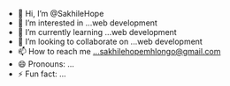 - 👋 Hi, I’m @SakhileHope
- 👀 I’m interested in ...web development
- 🌱 I’m currently learning ...web development
- 💞️ I’m looking to collaborate on ...web development
- 📫 How to reach me ...sakhilehopemhlongo@gmail.com
- 😄 Pronouns: ...
- ⚡ Fun fact: ...

<!---
SakhileHope/SakhileHope is a ✨ special ✨ repository because its `README.md` (this file) appears on your GitHub profile.
You can click the Preview link to take a look at your changes.
--->
